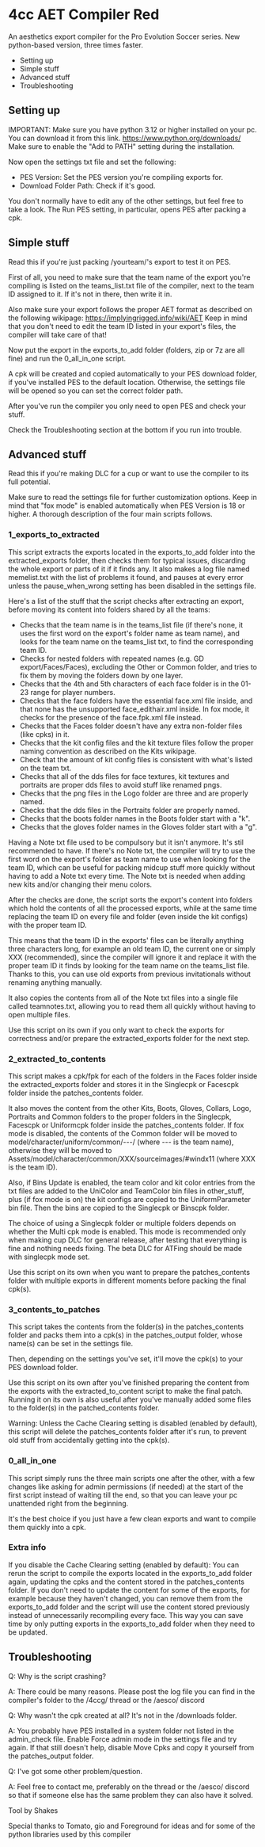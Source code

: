 # 4cc AET Compiler Red
An aesthetics export compiler for the Pro Evolution Soccer series.
New python-based version, three times faster.

- Setting up
- Simple stuff
- Advanced stuff
- Troubleshooting


## Setting up

IMPORTANT: Make sure you have python 3.12 or higher installed on your pc.
You can download it from this link.
https://www.python.org/downloads/
Make sure to enable the "Add to PATH" setting during the installation.

Now open the settings txt file and set the following:
- PES Version: Set the PES version you're compiling exports for.
- Download Folder Path: Check if it's good.

You don't normally have to edit any of the other settings, but feel free to
take a look. The Run PES setting, in particular, opens PES after packing a cpk.


## Simple stuff

Read this if you're just packing /yourteam/'s export to test it on PES.

First of all, you need to make sure that the team name of the export you're
compiling is listed on the teams_list.txt file of the compiler, next to the
team ID assigned to it. If it's not in there, then write it in.

Also make sure your export follows the proper AET format as described on the
following wikipage:
https://implyingrigged.info/wiki/AET
Keep in mind that you don't need to edit the team ID listed in your export's
files, the compiler will take care of that!

Now put the export in the exports_to_add folder (folders, zip or 7z are all
fine) and run the 0_all_in_one script.

A cpk will be created and copied automatically to your PES download folder, if
you've installed PES to the default location. Otherwise, the settings file will
be opened so you can set the correct folder path.

After you've run the compiler you only need to open PES and check your stuff.

Check the Troubleshooting section at the bottom if you run into trouble.


## Advanced stuff

Read this if you're making DLC for a cup or want to use the compiler to its
full potential.

Make sure to read the settings file for further customization options.
Keep in mind that "fox mode" is enabled automatically when PES Version is 18 or
higher.
A thorough description of the four main scripts follows.

### 1_exports_to_extracted

This script extracts the exports located in the exports_to_add folder into the
extracted_exports folder, then checks them for typical issues, discarding the
whole export or parts of it if it finds any.
It also makes a log file named memelist.txt with the list of problems it found,
and pauses at every error unless the pause_when_wrong setting has been disabled
in the settings file.

Here's a list of the stuff that the script checks after extracting an export,
before moving its content into folders shared by all the teams:
- Checks that the team name is in the teams_list file (if there's none, it uses
  the first word on the export's folder name as team name), and looks for the
  team name on the teams_list txt, to find the corresponding team ID.
- Checks for nested folders with repeated names (e.g. GD export/Faces/Faces),
  excluding the Other or Common folder, and tries to fix them by moving the
  folders down by one layer.
- Checks that the 4th and 5th characters of each face folder is in the 01-23
  range for player numbers.
- Checks that the face folders have the essential face.xml file inside, and
  that none has the unsupported face_edithair.xml inside.
  In fox mode, it checks for the presence of the face.fpk.xml file instead.
- Checks that the Faces folder doesn't have any extra non-folder files
  (like cpks) in it.
- Checks that the kit config files and the kit texture files follow the proper
  naming convention as described on the Kits wikipage.
- Check that the amount of kit config files is consistent with what's listed on
  the team txt.
- Checks that all of the dds files for face textures, kit textures and
  portraits are proper dds files to avoid stuff like renamed pngs.
- Checks that the png files in the Logo folder are three and are
  properly named.
- Checks that the dds files in the Portraits folder are properly named.
- Checks that the boots folder names in the Boots folder start with a "k".
- Checks that the gloves folder names in the Gloves folder start with a "g".

Having a Note txt file used to be compulsory but it isn't anymore. It's stil
recommended to have.
If there's no Note txt, the compiler will try to use the first word on the
export's folder as team name to use when looking for the team ID, which can be
useful for packing midcup stuff more quickly without having to add a Note txt
every time.
The Note txt is needed when adding new kits and/or changing their menu colors.

After the checks are done, the script sorts the export's content into folders
which hold the contents of all the processed exports, while at the same time
replacing the team ID on every file and folder (even inside the kit configs)
with the proper team ID.

This means that the team ID in the exports' files can be literally anything
three characters long, for example an old team ID, the current one or simply
XXX (recommended), since the compiler will ignore it and replace it with the
proper team ID it finds by looking for the team name on the teams_list file.
Thanks to this, you can use old exports from previous invitationals without
renaming anything manually.

It also copies the contents from all of the Note txt files into a single file
called teamnotes.txt, allowing you to read them all quickly without having
to open multiple files.

Use this script on its own if you only want to check the exports for
correctness and/or prepare the extracted_exports folder for the next step.


### 2_extracted_to_contents

This script makes a cpk/fpk for each of the folders in the Faces folder inside
the extracted_exports folder and stores it in the Singlecpk or Facescpk folder
inside the patches_contents folder.

It also moves the content from the other Kits, Boots, Gloves, Collars, Logo,
Portraits and Common folders to the proper folders in the Singlecpk, Facescpk
or Uniformcpk folder inside the patches_contents folder.
If fox mode is disabled, the contents of the Common folder will be moved to
  model/character/uniform/common/---/ (where --- is the team name),
otherwise they will be moved to 
  Assets/model/character/common/XXX/sourceimages/#windx11 (where XXX is the
  team ID).

Also, if Bins Update is enabled, the team color and kit color entries from the
txt files are added to the UniColor and TeamColor bin files in other_stuff, plus
(if fox mode is on) the kit configs are copied to the UniformParameter bin file.
Then the bins are copied to the Singlecpk or Binscpk folder.

The choice of using a Singlecpk folder or multiple folders depends on whether
the Multi cpk mode is enabled. This mode is recommended only when making cup DLC
for general release, after testing that everything is fine and nothing needs
fixing. The beta DLC for ATFing should be made with singlecpk mode set.

Use this script on its own when you want to prepare the patches_contents folder
with multiple exports in different moments before packing the final cpk(s).


### 3_contents_to_patches

This script takes the contents from the folder(s) in the patches_contents folder
and packs them into a cpk(s) in the patches_output folder, whose name(s) can be
set in the settings file.

Then, depending on the settings you've set, it'll move the cpk(s) to your PES
download folder.

Use this script on its own after you've finished preparing the content from the
exports with the extracted_to_content script to make the final patch.
Running it on its own is also useful after you've manually added some files to
the folder(s) in the patched_contents folder.

Warning: Unless the Cache Clearing setting is disabled (enabled by default),
this script will delete the patches_contents folder after it's run, to prevent
old stuff from accidentally getting into the cpk(s).


### 0_all_in_one

This script simply runs the three main scripts one after the other, with a few
changes like asking for admin permissions (if needed) at the start of the first
script instead of waiting till the end, so that you can leave your pc unattended
right from the beginning.

It's the best choice if you just have a few clean exports and want to compile
them quickly into a cpk.


### Extra info

If you disable the Cache Clearing setting (enabled by default):
You can rerun the script to compile the exports located in the exports_to_add
folder again, updating the cpks and the content stored in the patches_contents
folder.
If you don't need to update the content for some of the exports, for example
because they haven't changed, you can remove them from the exports_to_add folder
and the script will use the content stored previously instead of unnecessarily
recompiling every face. This way you can save time by only putting exports in
the exports_to_add folder when they need to be updated.


## Troubleshooting

Q: Why is the script crashing?

A: There could be many reasons. Please post the log file you can find in the
compiler's folder to the /4ccg/ thread or the /aesco/ discord


Q: Why wasn't the cpk created at all? It's not in the /downloads folder.

A: You probably have PES installed in a system folder not listed in the
admin_check file. Enable Force admin mode in the settings file and try again.
If that still doesn't help, disable Move Cpks and copy it yourself from the
patches_output folder.


Q: I've got some other problem/question.

A: Feel free to contact me, preferably on the thread or the /aesco/ discord so
that if someone else has the same problem they can also have it solved.



Tool by Shakes

Special thanks to Tomato, gio and Foreground for ideas and for some of the
python libraries used by this compiler

